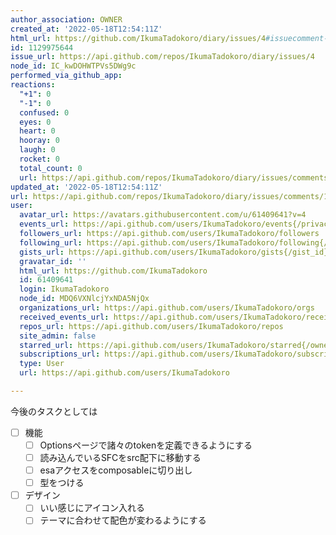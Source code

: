 ```yaml
---
author_association: OWNER
created_at: '2022-05-18T12:54:11Z'
html_url: https://github.com/IkumaTadokoro/diary/issues/4#issuecomment-1129975644
id: 1129975644
issue_url: https://api.github.com/repos/IkumaTadokoro/diary/issues/4
node_id: IC_kwDOHWTPVs5DWg9c
performed_via_github_app: 
reactions:
  "+1": 0
  "-1": 0
  confused: 0
  eyes: 0
  heart: 0
  hooray: 0
  laugh: 0
  rocket: 0
  total_count: 0
  url: https://api.github.com/repos/IkumaTadokoro/diary/issues/comments/1129975644/reactions
updated_at: '2022-05-18T12:54:11Z'
url: https://api.github.com/repos/IkumaTadokoro/diary/issues/comments/1129975644
user:
  avatar_url: https://avatars.githubusercontent.com/u/61409641?v=4
  events_url: https://api.github.com/users/IkumaTadokoro/events{/privacy}
  followers_url: https://api.github.com/users/IkumaTadokoro/followers
  following_url: https://api.github.com/users/IkumaTadokoro/following{/other_user}
  gists_url: https://api.github.com/users/IkumaTadokoro/gists{/gist_id}
  gravatar_id: ''
  html_url: https://github.com/IkumaTadokoro
  id: 61409641
  login: IkumaTadokoro
  node_id: MDQ6VXNlcjYxNDA5NjQx
  organizations_url: https://api.github.com/users/IkumaTadokoro/orgs
  received_events_url: https://api.github.com/users/IkumaTadokoro/received_events
  repos_url: https://api.github.com/users/IkumaTadokoro/repos
  site_admin: false
  starred_url: https://api.github.com/users/IkumaTadokoro/starred{/owner}{/repo}
  subscriptions_url: https://api.github.com/users/IkumaTadokoro/subscriptions
  type: User
  url: https://api.github.com/users/IkumaTadokoro

---
```

今後のタスクとしては

- [ ] 機能
    - [ ] Optionsページで諸々のtokenを定義できるようにする
    - [ ] 読み込んでいるSFCをsrc配下に移動する
    - [ ] esaアクセスをcomposableに切り出し
    - [ ] 型をつける
- [ ] デザイン
    - [ ] いい感じにアイコン入れる
    - [ ] テーマに合わせて配色が変わるようにする